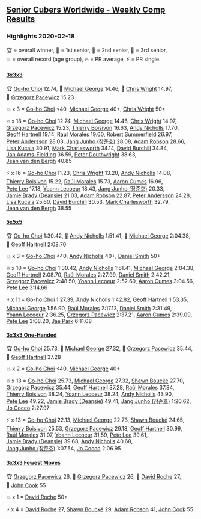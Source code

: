<style>table {white-space: nowrap;}</style>

## [Senior Cubers Worldwide - Weekly Comp Results](/scw-comp/results/)
### Highlights 2020-02-18

<span style="white-space: nowrap;">🏆 = overall winner</span>, <span style="white-space: nowrap;">🥇 = 1st senior</span>, <span style="white-space: nowrap;">🥈 = 2nd senior</span>, <span style="white-space: nowrap;">🥉 = 3rd senior</span>, <span style="white-space: nowrap;">💥 = overall record (age group)</span>, <span style="white-space: nowrap;">🔥 = PR average</span>, <span style="white-space: nowrap;">⚡ = PR single</span>.

#### [3x3x3](333.md)

<span style="white-space: nowrap;">🏆 [Go-ho Choi](../../persons/go_ho_choi/333.md) 12.74</span>, <span style="white-space: nowrap;">🥇 [Michael George](../../persons/michael_george/333.md) 14.46</span>, <span style="white-space: nowrap;">🥈 [Chris Wright](../../persons/chris_wright/333.md) 14.97</span>, <span style="white-space: nowrap;">🥉 [Grzegorz Pacewicz](../../persons/grzegorz_pacewicz/333.md) 15.23</span>

💥 x 3 = <span style="white-space: nowrap;">[Go-ho Choi](../../persons/go_ho_choi/333.md) <40</span>, <span style="white-space: nowrap;">[Michael George](../../persons/michael_george/333.md) 40+</span>, <span style="white-space: nowrap;">[Chris Wright](../../persons/chris_wright/333.md) 50+</span>

🔥 x 18 = <span style="white-space: nowrap;">[Go-ho Choi](../../persons/go_ho_choi/333.md) 12.74</span>, <span style="white-space: nowrap;">[Michael George](../../persons/michael_george/333.md) 14.46</span>, <span style="white-space: nowrap;">[Chris Wright](../../persons/chris_wright/333.md) 14.97</span>, <span style="white-space: nowrap;">[Grzegorz Pacewicz](../../persons/grzegorz_pacewicz/333.md) 15.23</span>, <span style="white-space: nowrap;">[Thierry Boisivon](../../persons/thierry_boisivon/333.md) 16.63</span>, <span style="white-space: nowrap;">[Andy Nicholls](../../persons/andy_nicholls/333.md) 17.70</span>, <span style="white-space: nowrap;">[Geoff Hartnell](../../persons/geoff_hartnell/333.md) 19.14</span>, <span style="white-space: nowrap;">[Raúl Morales](../../persons/raul_morales/333.md) 19.60</span>, <span style="white-space: nowrap;">[Robert Summerfield](../../persons/robert_summerfield/333.md) 26.97</span>, <span style="white-space: nowrap;">[Peter Andersson](../../persons/peter_andersson/333.md) 28.03</span>, <span style="white-space: nowrap;">[Jang Junho (장준호)](../../persons/jang_junho/333.md) 28.08</span>, <span style="white-space: nowrap;">[Adam Robson](../../persons/adam_robson/333.md) 28.66</span>, <span style="white-space: nowrap;">[Lisa Kucala](../../persons/lisa_kucala/333.md) 30.91</span>, <span style="white-space: nowrap;">[Mark Charlesworth](../../persons/mark_charlesworth/333.md) 34.14</span>, <span style="white-space: nowrap;">[David Burchill](../../persons/david_burchill/333.md) 34.84</span>, <span style="white-space: nowrap;">[Jan Adams-Fielding](../../persons/jan_adams_fielding/333.md) 36.59</span>, <span style="white-space: nowrap;">[Peter Douthwright](../../persons/peter_douthwright/333.md) 38.63</span>, <span style="white-space: nowrap;">[Jean van den Bergh](../../persons/jean_van_den_bergh/333.md) 40.85</span>

⚡ x 16 = <span style="white-space: nowrap;">[Go-ho Choi](../../persons/go_ho_choi/333.md) 11.23</span>, <span style="white-space: nowrap;">[Chris Wright](../../persons/chris_wright/333.md) 13.20</span>, <span style="white-space: nowrap;">[Andy Nicholls](../../persons/andy_nicholls/333.md) 14.08</span>, <span style="white-space: nowrap;">[Thierry Boisivon](../../persons/thierry_boisivon/333.md) 15.22</span>, <span style="white-space: nowrap;">[Raúl Morales](../../persons/raul_morales/333.md) 15.73</span>, <span style="white-space: nowrap;">[Aaron Cumes](../../persons/aaron_cumes/333.md) 16.96</span>, <span style="white-space: nowrap;">[Pete Lee](../../persons/pete_lee/333.md) 17.18</span>, <span style="white-space: nowrap;">[Yoann Lecoeur](../../persons/yoann_lecoeur/333.md) 18.43</span>, <span style="white-space: nowrap;">[Jang Junho (장준호)](../../persons/jang_junho/333.md) 20.33</span>, <span style="white-space: nowrap;">[Jamie Brady (Deansie)](../../persons/jamie_brady/333.md) 21.03</span>, <span style="white-space: nowrap;">[Adam Robson](../../persons/adam_robson/333.md) 22.87</span>, <span style="white-space: nowrap;">[Peter Andersson](../../persons/peter_andersson/333.md) 24.28</span>, <span style="white-space: nowrap;">[Lisa Kucala](../../persons/lisa_kucala/333.md) 25.60</span>, <span style="white-space: nowrap;">[David Burchill](../../persons/david_burchill/333.md) 30.53</span>, <span style="white-space: nowrap;">[Mark Charlesworth](../../persons/mark_charlesworth/333.md) 32.79</span>, <span style="white-space: nowrap;">[Jean van den Bergh](../../persons/jean_van_den_bergh/333.md) 38.55</span>

#### [5x5x5](555.md)

<span style="white-space: nowrap;">🏆 [Go-ho Choi](../../persons/go_ho_choi/555.md) 1:30.42</span>, <span style="white-space: nowrap;">🥇 [Andy Nicholls](../../persons/andy_nicholls/555.md) 1:51.41</span>, <span style="white-space: nowrap;">🥈 [Michael George](../../persons/michael_george/555.md) 2:04.38</span>, <span style="white-space: nowrap;">🥉 [Geoff Hartnell](../../persons/geoff_hartnell/555.md) 2:08.70</span>

💥 x 3 = <span style="white-space: nowrap;">[Go-ho Choi](../../persons/go_ho_choi/555.md) <40</span>, <span style="white-space: nowrap;">[Andy Nicholls](../../persons/andy_nicholls/555.md) 40+</span>, <span style="white-space: nowrap;">[Daniel Smith](../../persons/daniel_smith/555.md) 50+</span>

🔥 x 10 = <span style="white-space: nowrap;">[Go-ho Choi](../../persons/go_ho_choi/555.md) 1:30.42</span>, <span style="white-space: nowrap;">[Andy Nicholls](../../persons/andy_nicholls/555.md) 1:51.41</span>, <span style="white-space: nowrap;">[Michael George](../../persons/michael_george/555.md) 2:04.38</span>, <span style="white-space: nowrap;">[Geoff Hartnell](../../persons/geoff_hartnell/555.md) 2:08.70</span>, <span style="white-space: nowrap;">[Raúl Morales](../../persons/raul_morales/555.md) 2:27.99</span>, <span style="white-space: nowrap;">[Daniel Smith](../../persons/daniel_smith/555.md) 2:42.21</span>, <span style="white-space: nowrap;">[Grzegorz Pacewicz](../../persons/grzegorz_pacewicz/555.md) 2:48.50</span>, <span style="white-space: nowrap;">[Yoann Lecoeur](../../persons/yoann_lecoeur/555.md) 2:52.60</span>, <span style="white-space: nowrap;">[Aaron Cumes](../../persons/aaron_cumes/555.md) 3:04.56</span>, <span style="white-space: nowrap;">[Pete Lee](../../persons/pete_lee/555.md) 3:14.66</span>

⚡ x 11 = <span style="white-space: nowrap;">[Go-ho Choi](../../persons/go_ho_choi/555.md) 1:27.39</span>, <span style="white-space: nowrap;">[Andy Nicholls](../../persons/andy_nicholls/555.md) 1:42.82</span>, <span style="white-space: nowrap;">[Geoff Hartnell](../../persons/geoff_hartnell/555.md) 1:53.35</span>, <span style="white-space: nowrap;">[Michael George](../../persons/michael_george/555.md) 1:56.90</span>, <span style="white-space: nowrap;">[Raúl Morales](../../persons/raul_morales/555.md) 2:17.13</span>, <span style="white-space: nowrap;">[Daniel Smith](../../persons/daniel_smith/555.md) 2:31.49</span>, <span style="white-space: nowrap;">[Yoann Lecoeur](../../persons/yoann_lecoeur/555.md) 2:36.25</span>, <span style="white-space: nowrap;">[Grzegorz Pacewicz](../../persons/grzegorz_pacewicz/555.md) 2:37.21</span>, <span style="white-space: nowrap;">[Aaron Cumes](../../persons/aaron_cumes/555.md) 2:39.09</span>, <span style="white-space: nowrap;">[Pete Lee](../../persons/pete_lee/555.md) 3:08.20</span>, <span style="white-space: nowrap;">[Jae Park](../../persons/jae_park/555.md) 6:11.08</span>

#### [3x3x3 One-Handed](333oh.md)

<span style="white-space: nowrap;">🏆 [Go-ho Choi](../../persons/go_ho_choi/333oh.md) 25.73</span>, <span style="white-space: nowrap;">🥇 [Michael George](../../persons/michael_george/333oh.md) 27.32</span>, <span style="white-space: nowrap;">🥈 [Grzegorz Pacewicz](../../persons/grzegorz_pacewicz/333oh.md) 35.44</span>, <span style="white-space: nowrap;">🥉 [Geoff Hartnell](../../persons/geoff_hartnell/333oh.md) 37.28</span>

💥 x 2 = <span style="white-space: nowrap;">[Go-ho Choi](../../persons/go_ho_choi/333oh.md) <40</span>, <span style="white-space: nowrap;">[Michael George](../../persons/michael_george/333oh.md) 40+</span>

🔥 x 13 = <span style="white-space: nowrap;">[Go-ho Choi](../../persons/go_ho_choi/333oh.md) 25.73</span>, <span style="white-space: nowrap;">[Michael George](../../persons/michael_george/333oh.md) 27.32</span>, <span style="white-space: nowrap;">[Shawn Boucké](../../persons/shawn_boucke/333oh.md) 27.70</span>, <span style="white-space: nowrap;">[Grzegorz Pacewicz](../../persons/grzegorz_pacewicz/333oh.md) 35.44</span>, <span style="white-space: nowrap;">[Geoff Hartnell](../../persons/geoff_hartnell/333oh.md) 37.28</span>, <span style="white-space: nowrap;">[Raúl Morales](../../persons/raul_morales/333oh.md) 37.84</span>, <span style="white-space: nowrap;">[Thierry Boisivon](../../persons/thierry_boisivon/333oh.md) 38.24</span>, <span style="white-space: nowrap;">[Yoann Lecoeur](../../persons/yoann_lecoeur/333oh.md) 38.24</span>, <span style="white-space: nowrap;">[Andy Nicholls](../../persons/andy_nicholls/333oh.md) 43.90</span>, <span style="white-space: nowrap;">[Pete Lee](../../persons/pete_lee/333oh.md) 49.22</span>, <span style="white-space: nowrap;">[Jamie Brady (Deansie)](../../persons/jamie_brady/333oh.md) 49.41</span>, <span style="white-space: nowrap;">[Jang Junho (장준호)](../../persons/jang_junho/333oh.md) 1:20.62</span>, <span style="white-space: nowrap;">[Jo Cocco](../../persons/jo_cocco/333oh.md) 2:27.97</span>

⚡ x 13 = <span style="white-space: nowrap;">[Go-ho Choi](../../persons/go_ho_choi/333oh.md) 22.13</span>, <span style="white-space: nowrap;">[Michael George](../../persons/michael_george/333oh.md) 22.73</span>, <span style="white-space: nowrap;">[Shawn Boucké](../../persons/shawn_boucke/333oh.md) 24.65</span>, <span style="white-space: nowrap;">[Thierry Boisivon](../../persons/thierry_boisivon/333oh.md) 25.53</span>, <span style="white-space: nowrap;">[Grzegorz Pacewicz](../../persons/grzegorz_pacewicz/333oh.md) 29.18</span>, <span style="white-space: nowrap;">[Geoff Hartnell](../../persons/geoff_hartnell/333oh.md) 30.99</span>, <span style="white-space: nowrap;">[Raúl Morales](../../persons/raul_morales/333oh.md) 31.07</span>, <span style="white-space: nowrap;">[Yoann Lecoeur](../../persons/yoann_lecoeur/333oh.md) 31.59</span>, <span style="white-space: nowrap;">[Pete Lee](../../persons/pete_lee/333oh.md) 39.61</span>, <span style="white-space: nowrap;">[Jamie Brady (Deansie)](../../persons/jamie_brady/333oh.md) 39.68</span>, <span style="white-space: nowrap;">[Andy Nicholls](../../persons/andy_nicholls/333oh.md) 40.68</span>, <span style="white-space: nowrap;">[Jang Junho (장준호)](../../persons/jang_junho/333oh.md) 1:07.54</span>, <span style="white-space: nowrap;">[Jo Cocco](../../persons/jo_cocco/333oh.md) 2:06.95</span>

#### [3x3x3 Fewest Moves](333fm.md)

<span style="white-space: nowrap;">🏆 [Grzegorz Pacewicz](../../persons/grzegorz_pacewicz/333fm.md) 26</span>, <span style="white-space: nowrap;">🥇 [Grzegorz Pacewicz](../../persons/grzegorz_pacewicz/333fm.md) 26</span>, <span style="white-space: nowrap;">🥈 [David Roche](../../persons/david_roche/333fm.md) 27</span>, <span style="white-space: nowrap;">🥉 [John Cook](../../persons/john_cook/333fm.md) 55</span>

💥 x 1 = <span style="white-space: nowrap;">[David Roche](../../persons/david_roche/333fm.md) 50+</span>

⚡ x 4 = <span style="white-space: nowrap;">[David Roche](../../persons/david_roche/333fm.md) 27</span>, <span style="white-space: nowrap;">[Shawn Boucké](../../persons/shawn_boucke/333fm.md) 29</span>, <span style="white-space: nowrap;">[Adam Robson](../../persons/adam_robson/333fm.md) 41</span>, <span style="white-space: nowrap;">[John Cook](../../persons/john_cook/333fm.md) 55</span>


<!-- Global site tag (gtag.js) - Google Analytics -->
<script async src="https://www.googletagmanager.com/gtag/js?id=UA-86348435-3"></script>
<script>window.dataLayer = window.dataLayer || []; function gtag() {dataLayer.push(arguments);} gtag('js', new Date()); gtag('config', 'UA-86348435-3');</script>

